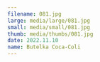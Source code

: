 ```yaml
---
filename: 081.jpg
large: media/large/081.jpg
small: media/small/081.jpg
thumb: media/thumbs/081.jpg
date: 2022.11.10
name: Butelka Coca-Coli
---
```


